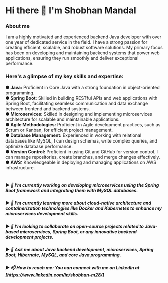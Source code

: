 # Hi there 👋 I'm Shobhan Mandal

### About me

I am a highly motivated and experienced backend Java developer with over one year of dedicated service in the field.
I have a strong passion for creating efficient, scalable, and robust software solutions. 
My primary focus has been on developing and maintaining backend systems that power web applications, ensuring they run smoothly and deliver exceptional performance.


### Here's a glimpse of my key skills and expertise:


 **● Java:** Proficient in Core Java with a strong foundation in object-oriented programming.\
 **● Spring Boot:** Skilled in building RESTful APIs and web applications with Spring Boot, facilitating seamless communication and data exchange between frontend and backend systems.\
 **● Microservices:** Skilled in designing and implementing microservices architecture for scalable and maintainable applications.\
 **● Agile Methodologies:** Proficient in Agile development practices, such as Scrum or Kanban, for efficient project management.\
 **● Database Management:** Experienced in working with relational databases like MySQL, I can design schemas, write complex queries, and optimize database performance.\
 **● Version Control:** Proficient in using Git and GitHub for version control. I can manage repositories, create branches, and merge changes effectively.\
 **● AWS:** Knowledgeable in deploying and managing applications on AWS infrastructure.

#

##### ▶ 🔭 I’m currently working on developing microservices using the Spring Boot framework and integrating them with MySQL databases.

##### ▶ 🌱 I’m currently learning more about cloud-native architecture and containerization technologies like Docker and Kubernetes to enhance my microservices development skills.

##### ▶ 👯 I’m looking to collaborate on open-source projects related to Java-based microservices, Spring Boot, or any innovative backend development projects.

##### ▶ 💬 Ask me about Java backend development, microservices, Spring Boot, Hibernate, MySQL, and core Java programming.


##### ▶ 📫 How to reach me: You can connect with me on LinkedIn at [https://www.linkedin.com/in/shobhan-m28/]



